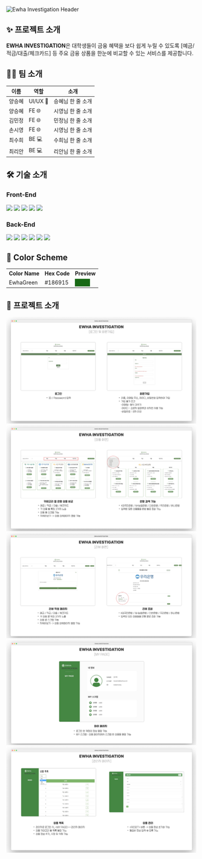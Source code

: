 ![Ewha Investigation Header](https://capsule-render.vercel.app/api?type=waving&color=186915&height=200&section=header&text=EWHA%20INVESTIGATION&fontColor=ffffff&fontSize=50&animation=fadeIn&fontAlignY=35&desc=대학생%20전용%20금융%20상품%20비교%20서비스&descAlignY=51&descAlign=60)


## ✨ 프로젝트 소개
**EWHA INVESTIGATION**은 대학생들이 금융 혜택을 보다 쉽게 누릴 수 있도록 [예금/적금/대출/체크카드] 등 주요 금융 상품을 한눈에 비교할 수 있는 서비스를 제공합니다.

## 👨‍🍳 팀 소개

| 이름   | 역할       | 소개 |
| ------ | ---------- | ------------------------------------------------------------------ |
| 양승혜 | UI/UX 🎨 | 승혜님 한 줄 소개 |
| 양승혜 | FE 🌐     | 시영님 한 줄 소개 |
| 김민정| FE 🌐     | 민정님 한 줄 소개 |
| 손시영| FE 🌐     | 시영님 한 줄 소개 |
| 최수희| BE 💻     | 수희님 한 줄 소개  |
| 최리안| BE 💻     | 리안님 한 줄 소개  |

## 🛠️ 기술 소개

### Front-End
<img src="https://img.shields.io/badge/HTML-%23E34F26?style=flat&logo=HTML5&logoColor=white"> <img src="https://img.shields.io/badge/CSS-%231572B6?style=flat&logo=CSS3&logoColor=white"> <img src="https://img.shields.io/badge/styled components-DB7093?style=flat-square&logo=styled-components&logoColor=white"> <img src="https://img.shields.io/badge/React-%2361DAFB?style=flat&logo=React&logoColor=white"> <img src="https://img.shields.io/badge/Javascript-%23F7DF1E?style=flat&logo=Javascript&logoColor=white">

### Back-End
<img src="https://img.shields.io/badge/MySQL-%234479A1?style=flat&logo=MySQL&logoColor=white"> <img src="https://img.shields.io/badge/Springboot-%236DB33F?style=flat&logo=springboot&logoColor=white"> <img src="https://img.shields.io/badge/AmazonEC2-%23FF9900?style=flat&logo=AmazonEC2&logoColor=white"> <img src="https://img.shields.io/badge/Amazons3-%23569A31?style=flat&logo=AmazonS3&logoColor=white"> <img src="https://img.shields.io/badge/AmazonRDS-%23527FFF?style=flat&logo=AmazonRDS&logoColor=white"> <img src="https://img.shields.io/badge/Ubuntu-%23E95420?style=flat&logo=Ubuntu&logoColor=white">

## 🎨 Color Scheme

<table>
  <tr>
    <th>Color Name</th>
    <th>Hex Code</th>
    <th>Preview</th>
  </tr>
  <tr>
    <td>EwhaGreen</td>
    <td>#186915</td>
    <td><div style="width: 40px; height: 20px; background-color:#186915;"></div></td>
  </tr>
</table>



## 📌 프로젝트 소개
<p align = "center">
  <img src="images\로그인 및 회원가입.png" alt="로그인 및 회원가입">
  <img src="images\상품화면.png" alt="상품화면">
  <img src="images\리뷰화면.png" alt="리뷰화면">
  <img src="images\마이페이지.png" alt="마이페이지">
  <img src="images\관리자페이지.png" alt="관리자페이지">
</p>
